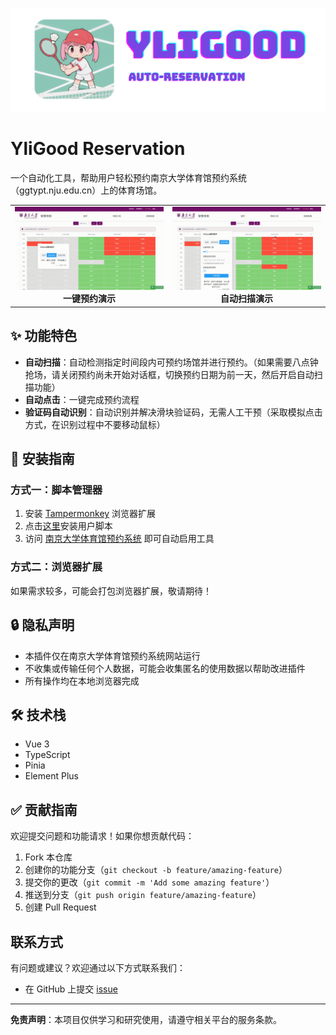 ![YliGood Reservation](./asserts/title.png)

# YliGood Reservation

一个自动化工具，帮助用户轻松预约南京大学体育馆预约系统（ggtypt.nju.edu.cn）上的体育场馆。

<table>
   <tr>
      <td align="center">
         <img src="./asserts/output1.gif" alt="一键预约演示" width="500"/><br/>
         <b>一键预约演示</b>
      </td>
      <td align="center">
         <img src="./asserts/output2.gif" alt="自动扫描演示" width="500"/><br/>
         <b>自动扫描演示</b>
      </td>
   </tr>
</table>

## ✨ 功能特色

- **自动扫描**：自动检测指定时间段内可预约场馆并进行预约。（如果需要八点钟抢场，请关闭预约尚未开始对话框，切换预约日期为前一天，然后开启自动扫描功能）
- **自动点击**：一键完成预约流程
- **验证码自动识别**：自动识别并解决滑块验证码，无需人工干预（采取模拟点击方式，在识别过程中不要移动鼠标）

## 🚀 安装指南


### 方式一：脚本管理器

1. 安装 [Tampermonkey](https://www.tampermonkey.net/) 浏览器扩展
2. 点击[这里](https://github.com/rikiguan/YliGoodReservation/releases/)安装用户脚本
3. 访问 [南京大学体育馆预约系统](https://ggtypt.nju.edu.cn/) 即可自动启用工具

### 方式二：浏览器扩展

如果需求较多，可能会打包浏览器扩展，敬请期待！
## 🔒 隐私声明

- 本插件仅在南京大学体育馆预约系统网站运行
- 不收集或传输任何个人数据，可能会收集匿名的使用数据以帮助改进插件
- 所有操作均在本地浏览器完成

## 🛠️ 技术栈

- Vue 3
- TypeScript
- Pinia
- Element Plus

## ✅ 贡献指南

欢迎提交问题和功能请求！如果你想贡献代码：

1. Fork 本仓库
2. 创建你的功能分支（`git checkout -b feature/amazing-feature`）
3. 提交你的更改（`git commit -m 'Add some amazing feature'`）
4. 推送到分支（`git push origin feature/amazing-feature`）
5. 创建 Pull Request


## 联系方式

有问题或建议？欢迎通过以下方式联系我们：

- 在 GitHub 上提交 [issue](https://github.com/rikiguan/YliGoodReservation/issues)

---

**免责声明**：本项目仅供学习和研究使用，请遵守相关平台的服务条款。
